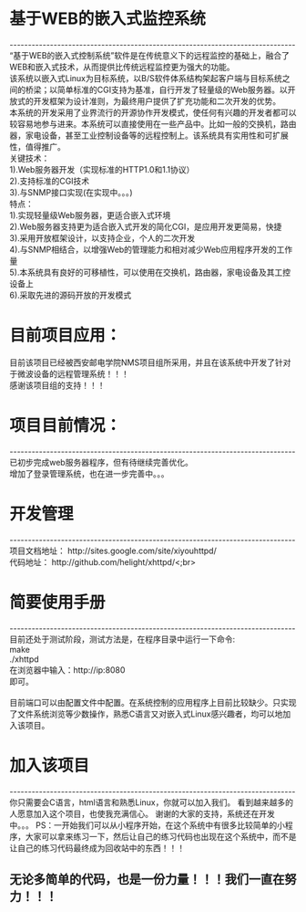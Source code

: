<h1>基于WEB的嵌入式监控系统</h1>
------------------------------------------------------------------------------
  “基于WEB的嵌入式控制系统”软件是在传统意义下的远程监控的基础上，融合了WEB和嵌入式技术，从而提供比传统远程监控更为强大的功能。<br>
  该系统以嵌入式Linux为目标系统，以B/S软件体系结构架起客户端与目标系统之间的桥梁；以简单标准的CGI支持为基准，自行开发了轻量级的Web服务器。以开放式的开发框架为设计准则，为最终用户提供了扩充功能和二次开发的优势。<br>
  本系统的开发采用了业界流行的开源协作开发模式，使任何有兴趣的开发者都可以较容易地参与进来。本系统可以直接使用在一些产品中。比如一般的交换机，路由器，家电设备，甚至工业控制设备等的远程控制上。该系统具有实用性和可扩展性，值得推广。<br>
关键技术：<br>
 1).Web服务器开发（实现标准的HTTP1.0和1.1协议）<br>
 2).支持标准的CGI技术<br>
 3).与SNMP接口实现(在实现中。。。)<br>
特点：<br>
 1).实现轻量级Web服务器，更适合嵌入式环境<br>
 2).Web服务器支持更为适合嵌入式开发的简化CGI，是应用开发更简易，快捷<br>
 3).采用开放框架设计，以支持企业，个人的二次开发<br>
 4).与SNMP相结合，以增强Web的管理能力和相对减少Web应用程序开发的工作量<br>
 5).本系统具有良好的可移植性，可以使用在交换机，路由器，家电设备及其工控设备上<br>
 6).采取先进的源码开放的开发模式<br>

<h1>目前项目应用：</h1>
  目前该项目已经被西安邮电学院NMS项目组所采用，并且在该系统中开发了针对于微波设备的远程管理系统！！！<br>
  感谢该项目组的支持！！！
<h1>项目目前情况： </h1>
------------------------------------------------------------------------------
  已初步完成web服务器程序，但有待继续完善优化。 <br>
  增加了登录管理系统，也在进一步完善中。。。<br>
<h1>开发管理</h1>
------------------------------------------------------------------------------
  项目文档地址：    http://sites.google.com/site/xiyouhttpd/ <br>
  代码地址：       http://github.com/helight/xhttpd/<;br>
<h1>简要使用手册</h1>
------------------------------------------------------------------------------
  目前还处于测试阶段，测试方法是，在程序目录中运行一下命令: <br>
  make <br>
  ./xhttpd  <br>
  在浏览器中输入：http://ip:8080 <br>
  即可。<br><br>
  目前端口可以由配置文件中配置。在系统控制的应用程序上目前比较缺少。只实现了文件系统浏览等少数操作，熟悉C语言又对嵌入式Linux感兴趣者，均可以地加入该项目。<br>
<h1>加入该项目</h1>
------------------------------------------------------------------------------
  你只需要会C语言，html语言和熟悉Linux，你就可以加入我们。       
  看到越来越多的人愿意加入这个项目，也使我充满信心。
  谢谢的大家的支持，系统还在开发中。。。
  PS：一开始我们可以从小程序开始，在这个系统中有很多比较简单的小程序，大家可以拿来练习一下，然后让自己的练习代码也出现在这个系统中，而不是让自己的练习代码最终成为回收站中的东西！！！

<h2>无论多简单的代码，也是一份力量！！！我们一直在努力！！！</h2>
